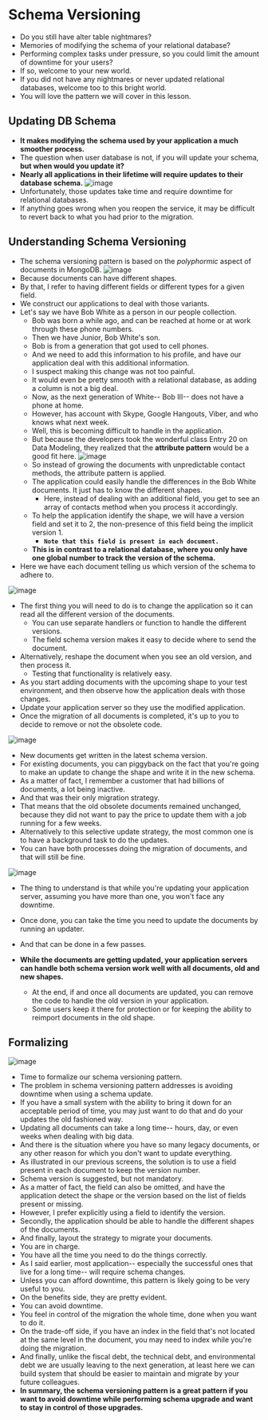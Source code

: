 # Schema Versioning

- Do you still have alter table nightmares?
- Memories of modifying the schema of your relational database?
- Performing complex tasks under pressure, so you could limit the amount of downtime for your users?
- If so, welcome to your new world.
- If you did not have any nightmares or never updated relational databases, welcome too to this bright world.
- You will love the pattern we will cover in this lesson.

## Updating DB Schema

- **It makes modifying the schema used by your application a much smoother process.**
- The question when user database is not, if you will update your schema, **but when would you update it?**
- **Nearly all applications in their lifetime will require updates to their database schema.**
  ![image](./images/updating-relational-db-schema.png)
- Unfortunately, those updates take time and require downtime for relational databases.
- If anything goes wrong when you reopen the service, it may be difficult to revert back to what you had prior to the migration.

## Understanding Schema Versioning

- The schema versioning pattern is based on the _polyphormic_ aspect of documents in MongoDB.
  ![image](./images/polymorphic.png)
- Because documents can have different shapes.
- By that, I refer to having different fields or different types for a given field.
- We construct our applications to deal with those variants.
- Let's say we have Bob White as a person in our people collection.
  - Bob was born a while ago, and can be reached at home or at work through these phone numbers.
  - Then we have Junior, Bob White's son.
  - Bob is from a generation that got used to cell phones.
  - And we need to add this information to his profile, and have our application deal with this additional information.
  - I suspect making this change was not too painful.
  - It would even be pretty smooth with a relational database, as adding a column is not a big deal.
  - Now, as the next generation of White-- Bob III-- does not have a phone at home.
  - However, has account with Skype, Google Hangouts, Viber, and who knows what next week.
  - Well, this is becoming difficult to handle in the application.
  - But because the developers took the wonderful class Entry 20 on Data Modeling, they realized that the **attribute pattern** would be a good fit here.
    ![image](./images/attribute-pattern.png)
  - So instead of growing the documents with unpredictable contact methods, the attribute pattern is applied.
  - The application could easily handle the differences in the Bob White documents. It just has to know the different shapes.
    - Here, instead of dealing with an additional field, you get to see an array of contacts method when you process it accordingly.
  - To help the application identify the shape, we will have a version field and set it to 2, the non-presence of this field being the implicit version 1.
    - **`Note that this field is present in each document.`**
  - **This is in contrast to a relational database, where you only have one global number to track the version of the schema.**
- Here we have each document telling us which version of the schema to adhere to.

![image](./images/application-lifecycle.png)

- The first thing you will need to do is to change the application so it can read all the different version of the documents.
  - You can use separate handlers or function to handle the different versions.
  - The field schema version makes it easy to decide where to send the document.
- Alternatively, reshape the document when you see an old version, and then process it.
  - Testing that functionality is relatively easy.
- As you start adding documents with the upcoming shape to your test environment, and then observe how the application deals with those changes.
- Update your application server so they use the modified application.
- Once the migration of all documents is completed, it's up to you to decide to remove or not the obsolete code.

![image](./images/document-lifecycle.png)

- New documents get written in the latest schema version.
- For existing documents, you can piggyback on the fact that you're going to make an update to change the shape and write it in the new schema.
- As a matter of fact, I remember a customer that had billions of documents, a lot being inactive.
- And that was their only migration strategy.
- That means that the old obsolete documents remained unchanged, because they did not want to pay the price to update them with a job running for a few weeks.
- Alternatively to this selective update strategy, the most common one is to have a background task to do the updates.
- You can have both processes doing the migration of documents, and that will still be fine.

![image](./images/timeline-of-migration.png)

- The thing to understand is that while you're updating your application server, assuming you have more than one, you won't face any downtime.
- Once done, you can take the time you need to update the documents by running an updater.
- And that can be done in a few passes.
- **While the documents are getting updated, your application servers can handle both schema version work well with all documents, old and new shapes.**

  - At the end, if and once all documents are updated, you can remove the code to handle the old version in your application.
  - Some users keep it there for protection or for keeping the ability to reimport documents in the old shape.

## Formalizing

![image](./images/formalizing.png)

- Time to formalize our schema versioning pattern.
- The problem in schema versioning pattern addresses is avoiding downtime when using a schema update.
- If you have a small system with the ability to bring it down for an acceptable period of time, you may just want to do that and do your updates the old fashioned way.
- Updating all documents can take a long time-- hours, day, or even weeks when dealing with big data.
- And there is the situation where you have so many legacy documents, or any other reason for which you don't want to update everything.
- As illustrated in our previous screens, the solution is to use a field present in each document to keep the version number.
- Schema version is suggested, but not mandatory.
- As a matter of fact, the field can also be omitted, and have the application detect the shape or the version based on the list of fields present or missing.
- However, I prefer explicitly using a field to identify the version.
- Secondly, the application should be able to handle the different shapes of the documents.
- And finally, layout the strategy to migrate your documents.
- You are in charge.
- You have all the time you need to do the things correctly.
- As I said earlier, most application-- especially the successful ones that live for a long time-- will require schema changes.
- Unless you can afford downtime, this pattern is likely going to be very useful to you.
- On the benefits side, they are pretty evident.
- You can avoid downtime.
- You feel in control of the migration the whole time, done when you want to do it.
- On the trade-off side, if you have an index in the field that's not located at the same level in the document, you may need to index while you're doing the migration.
- And finally, unlike the fiscal debt, the technical debt, and environmental debt we are usually leaving to the next generation, at least here we can build system that should be easier to maintain and migrate by your future colleagues.
- **In summary, the schema versioning pattern is a great pattern if you want to avoid downtime while performing schema upgrade and want to stay in control of those upgrades.**
